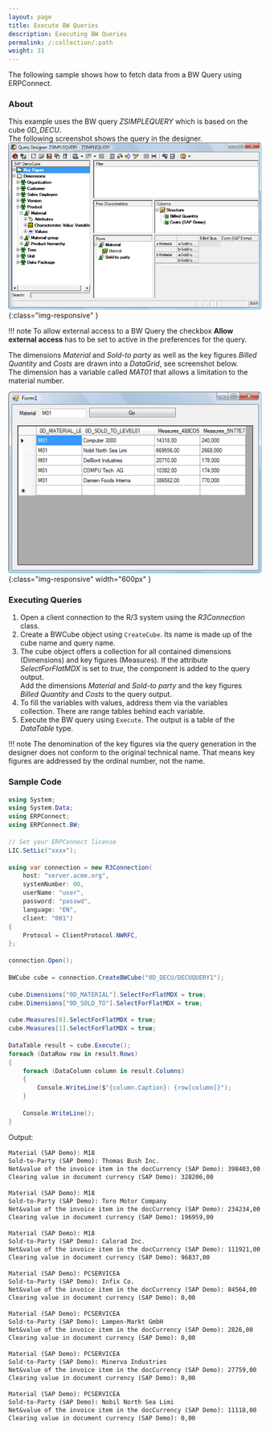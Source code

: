 ```yaml
---
layout: page
title: Execute BW Queries
description: Executing BW Queries
permalink: /:collection/:path
weight: 31
---
```


The following sample shows how to fetch data from a BW Query using ERPConnect.

### About
This example uses the BW query *ZSIMPLEQUERY* which is based on the cube *0D_DECU*. <br>
The following screenshot shows the query in the designer. <br>
![BW-001](../../assets/images/samples/BW-001.png){:class="img-responsive" }

!!! note
    To allow external access to a BW Query the checkbox **Allow external access** has to be set to active in the preferences for the query.

The dimensions *Material* and *Sold-to party* as well as the key figures *Billed Quantity* and *Costs* are drawn into a *DataGrid*, see screenshot below. <br>
The dimension has a variable called *MAT01* that allows a limitation to the material number.

![BW-002](../../assets/images/samples/BW-002.png){:class="img-responsive" width="600px" }

### Executing Queries
1. Open a client connection to the R/3 system using the *R3Connection* class.
2. Create a BWCube object using `CreateCube`. Its name is made up of the cube name and query name.
3. The cube object offers a collection for all contained dimensions (Dimensions) and key figures (Measures). 
If the attribute *SelectForFlatMDX* is set to *true*, the component is added to the query output. <br>
Add the dimensions *Material* and *Sold-to party* and the key figures *Billed Quantity* and *Costs* to the query output.
4. To fill the variables with values, address them via the variables collection. There are range tables behind each variable.
5. Execute the BW query using `Execute`. The output is a table of the *DataTable* type. 

!!! note
    The denomination of the key figures via the query generation in the designer does not conform to the original
    technical name. That means key figures are addressed by the ordinal number, not the name.

### Sample Code


```csharp linenums="1"
using System;
using System.Data;
using ERPConnect;
using ERPConnect.BW;

// Set your ERPConnect license
LIC.SetLic("xxxx");

using var connection = new R3Connection(
    host: "server.acme.org",
    systemNumber: 00,
    userName: "user",
    password: "passwd",
    language: "EN",
    client: "001")
{
    Protocol = ClientProtocol.NWRFC,
};

connection.Open();

BWCube cube = connection.CreateBWCube("0D_DECU/DECUQUERY1");

cube.Dimensions["0D_MATERIAL"].SelectForFlatMDX = true;
cube.Dimensions["0D_SOLD_TO"].SelectForFlatMDX = true;

cube.Measures[0].SelectForFlatMDX = true;
cube.Measures[1].SelectForFlatMDX = true;

DataTable result = cube.Execute();
foreach (DataRow row in result.Rows)
{
    foreach (DataColumn column in result.Columns)
    {
        Console.WriteLine($"{column.Caption}: {row[column]}");
    }

    Console.WriteLine();
}
```

Output:

```
Material (SAP Demo): M18
Sold-to-Party (SAP Demo): Thomas Bush Inc.
Net&value of the invoice item in the docCurrency (SAP Demo): 398403,00
Clearing value in document currency (SAP Demo): 328206,00

Material (SAP Demo): M18
Sold-to-Party (SAP Demo): Toro Motor Company
Net&value of the invoice item in the docCurrency (SAP Demo): 234234,00
Clearing value in document currency (SAP Demo): 196959,00

Material (SAP Demo): M18
Sold-to-Party (SAP Demo): Calorad Inc.
Net&value of the invoice item in the docCurrency (SAP Demo): 111921,00
Clearing value in document currency (SAP Demo): 96837,00

Material (SAP Demo): PCSERVICEA
Sold-to-Party (SAP Demo): Infix Co.
Net&value of the invoice item in the docCurrency (SAP Demo): 84564,00
Clearing value in document currency (SAP Demo): 0,00

Material (SAP Demo): PCSERVICEA
Sold-to-Party (SAP Demo): Lampen-Markt GmbH
Net&value of the invoice item in the docCurrency (SAP Demo): 2826,00
Clearing value in document currency (SAP Demo): 0,00

Material (SAP Demo): PCSERVICEA
Sold-to-Party (SAP Demo): Minerva Industries
Net&value of the invoice item in the docCurrency (SAP Demo): 27759,00
Clearing value in document currency (SAP Demo): 0,00

Material (SAP Demo): PCSERVICEA
Sold-to-Party (SAP Demo): Nobil North Sea Limi
Net&value of the invoice item in the docCurrency (SAP Demo): 11118,00
Clearing value in document currency (SAP Demo): 0,00
```

